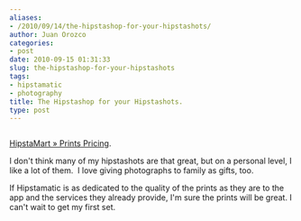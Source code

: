 ```yaml
---
aliases:
- /2010/09/14/the-hipstashop-for-your-hipstashots/
author: Juan Orozco
categories:
- post
date: 2010-09-15 01:31:33
slug: the-hipstashop-for-your-hipstashots
tags:
- hipstamatic
- photography
title: The Hipstashop for your Hipstashots.
type: post
---
```


<p style="text-align:center;">
  <a href="http://hipstamart.com/hipstamart/prints_pricing"><img src="https://i0.wp.com/iam.juano.info/files/2010/09/logo.png?w=580" alt="" data-recalc-dims="1" /></a>
</p>

[HipstaMart » Prints Pricing][1].

I don't think many of my hipstashots are that great, but on a personal level, I like a lot of them.  I love giving photographs to family as gifts, too.

If Hipstamatic is as dedicated to the quality of the prints as they are to the app and the services they already provide, I'm sure the prints will be great. I can't wait to get my first set.

[1]: http://hipstamart.com/hipstamart/prints_pricing